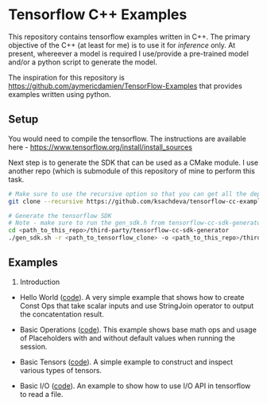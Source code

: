 # Tensorflow C++ Examples

This repository contains tensorflow examples written in C++. The primary objective of the C++ (at least for me) is to use it for *inference* only. At present, whereever a model is required I use/provide a pre-trained model and/or a python script to generate the model.

The inspiration for this repository is https://github.com/aymericdamien/TensorFlow-Examples that provides examples written using python.

## Setup

You would need to compile the tensorflow. The instructions are available here -
https://www.tensorflow.org/install/install_sources

Next step is to generate the SDK that can be used as a CMake module. I use another repo (which is submodule of this repository of mine to perform this task. 

```bash
# Make sure to use the recursive option so that you can get all the dependencies
git clone --recursive https://github.com/ksachdeva/tensorflow-cc-examples
```

```bash
# Generate the tensorflow SDK
# Note - make sure to run the gen_sdk.h from tensorflow-cc-sdk-generator directory
cd <path_to_this_repo>/third-party/tensorflow-cc-sdk-generator
./gen_sdk.sh -r <path_to_tensorflow_clone> -o <path_to_this_repo>/third-party/tensorflow-sdk
```

## Examples

1. Introduction

* Hello World ([code](examples/1_Introduction/src/hello-world.cc)). A very simple example that shows how to create Const Ops that take scalar inputs and use StringJoin operator to output the concatentation result.

* Basic Operations ([code](examples/1_Introduction/src/basic-operations.cc)). This example shows base math ops and usage of Placeholders with and without default values when running the session.

* Basic Tensors ([code](examples/1_Introduction/src/basic-tensors.cc)). A simple example to construct and inspect various types of tensors.

* Basic I/O ([code](examples/1_Introduction/src/basic-io.cc)). An example to show how to use I/O API in tensorflow to read a file.